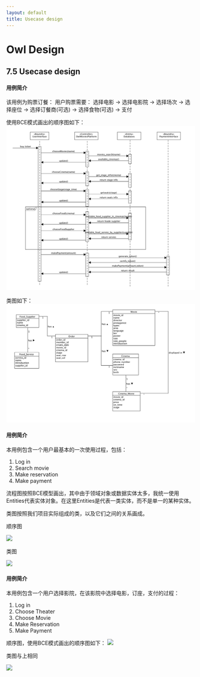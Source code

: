```yaml
---
layout: default
title: Usecase design
---
```

# Owl Design

## 7.5 Usecase design

#### 用例简介

该用例为购票订餐：
用户购票需要：
选择电影 -> 选择电影院 -> 选择场次 -> 选择座位 -> 选择订餐商(可选) -> 选择食物(可选) -> 支付

使用BCE模式画出的顺序图如下：
![sequence](/assets/sequence.png)

类图如下：
![class](/assets/class.png)

#### 用例简介

本用例包含一个用户最基本的一次使用过程，包括：

1. Log in
2. Search movie
3. Make reservation
4. Make payment

流程图按照BCE模型画出，其中由于领域对象或数据实体太多，我统一使用Entities代表实体对象。在这里Entities是代表一类实体，而不是单一的某种实体。 

类图按照我们项目实际组成的类，以及它们之间的关系画成。 

顺序图

![](https://github.com/Owl-Movies-Ticket-System/Dashboard/blob/gh-pages/assets/lf_shunxutu.png?raw=true)

类图

![](https://github.com/Owl-Movies-Ticket-System/Dashboard/blob/gh-pages/assets/lf_leitu.png?raw=true)

#### 用例简介

本用例包含一个用户选择影院，在该影院中选择电影，订座，支付的过程：

1.	Log in
2.	Choose Theater
3.	Choose Movie
4.	Make Reservation
5.	Make Payment

顺序图，使用BCE模式画出的顺序图如下：
![](https://github.com/Owl-Movies-Ticket-System/Dashboard/blob/gh-pages/assets/7.5UseCase.png?raw=true)

类图与上相同

![](https://github.com/Owl-Movies-Ticket-System/Dashboard/blob/gh-pages/assets/lf_leitu.png?raw=true)

